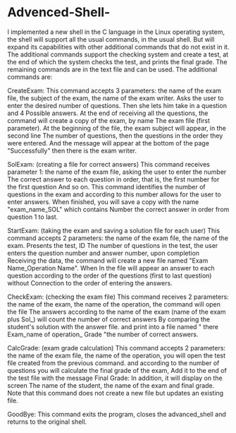 # Advenced-Shell-
I implemented a new shell in the C language in the Linux operating system, the shell will support all the usual commands, in the usual shell. But will expand its capabilities with other additional commands that do not exist in it. The additional commands support the checking system and create a test, at the end of which the system checks the test, and prints the final grade. The remaining commands are in the text file and can be used.
The additional commands are:

CreateExam: This command accepts 3 parameters: the name of the exam file, the subject of the exam, the name of the exam writer.
Asks the user to enter the desired number of questions. Then she lets him take in a question and 4
Possible answers. At the end of receiving all the questions, the command will create a copy of the exam, by name
The exam file (first parameter). At the beginning of the file, the exam subject will appear, in the second line
The number of questions, then the questions in the order they were entered. And the message will appear at the bottom of the page
"Successfully" then there is the exam writer.

SolExam: (creating a file for correct answers)
This command receives parameter 1: the name of the exam file, asking the user to enter the number
The correct answer to each question in order, that is, the first number for the first question
And so on. This command identifies the number of questions in the exam and according to this number allows
for the user to enter answers. When finished, you will save a copy with the name "exam_name_SOL" which contains
Number the correct answer in order from question 1 to last.

StartExam: (taking the exam and saving a solution file for each user)
This command accepts 2 parameters: the name of the exam file, the name of the exam. Presents the test, ID
The number of questions in the test, the user enters the question number and answer number, upon completion
Receiving the data, the command will create a new file named "Exam Name_Operation Name". When
In the file will appear an answer to each question according to the order of the questions (first to last question) without
Connection to the order of entering the answers.

CheckExam: (checking the exam file)
This command receives 2 parameters: the name of the exam, the name of the operation, the command will open the file
The answers according to the name of the exam (name of the exam plus Sol_) will count the number of correct answers
By comparing the student's solution with the answer file. and print into a file named " there
Exam_name of operation_ Grade "the number of correct answers.

CalcGrade: (exam grade calculation)
This command accepts 2 parameters: the name of the exam file, the name of the operation, you will open the test file
created from the previous command. and according to the number of questions you will calculate the final grade of the exam,
Add it to the end of the test file with the message Final Grade: In addition, it will display on the screen
The name of the student, the name of the exam and final grade. Note that this command does not create a new file but updates an existing file.

GoodBye: This command exits the program, closes the advanced_shell and returns to the original shell.
